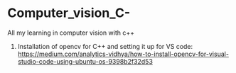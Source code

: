 # Computer_vision_C-
All my learning in computer vision with c++

1. Installation of opencv for C++ and setting it up for VS code:
    https://medium.com/analytics-vidhya/how-to-install-opencv-for-visual-studio-code-using-ubuntu-os-9398b2f32d53
